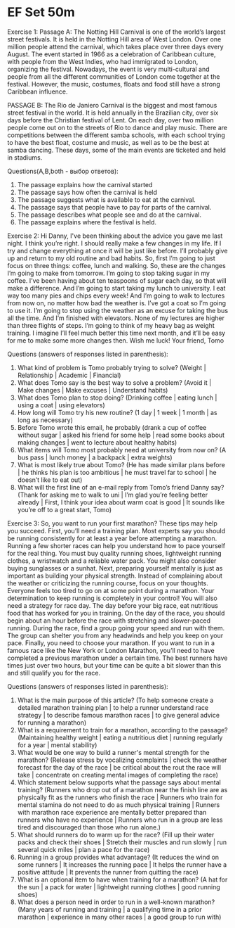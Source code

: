 # EF Set 50m
Exercise 1:
Passage A:
The Notting Hill Carnival is one of the world’s largest street festivals. It is held in the Notting Hill area of West London. Over one million people attend the carnival, which takes place over three days every August. The event started in 1966 as a celebration of Caribbean culture, with people from the West Indies, who had immigrated to London, organizing the festival. Nowadays, the event is very multi-cultural and people from all the different communities of London come together at the festival. However, the music, costumes, floats and food still have a strong Caribbean influence.

PASSAGE B:
The Rio de Janiero Carnival is the biggest and most famous street festival in the world. It is held annually in the Brazilian city, over six days before the Christian festival of Lent. On each day, over two million people come out on to the streets of Rio to dance and play music. There are competitions between the different samba schools, with each school trying to have the best float, costume and music, as well as to be the best at samba dancing. These days, some of the main events are ticketed and held in stadiums.

Questions(A,B,both - выбор ответов):
1. The passage explains how the carnival started 
2. The passage says how often the carnival is held 
3. The passage suggests what is available to eat at the carnival.
4. The passage says that people have to pay for parts of the carnival.
5. The passage describes what people see and do at the carnival.
6. The passage explains where the festival is held.

Exercise 2:
Hi Danny,
I've been thinking about the advice you gave me last night. I think you’re right. I should really make a few changes in my life. If I try and change everything at once it will be just like before. I’ll probably give up and return to my old routine and bad habits. So, first I’m going to just focus on three things: coffee, lunch and walking.
So, these are the changes I’m going to make from tomorrow. I’m going to stop taking sugar in my coffee. I’ve been having about ten teaspoons of sugar each day, so that will make a difference. And I’m going to start taking my lunch to university. I eat way too many pies and chips every week! And I’m going to walk to lectures from now on, no matter how bad the weather is. I’ve got a coat so I’m going to use it. I’m going to stop using the weather as an excuse for taking the bus all the time. And I’m finished with elevators. None of my lectures are higher than three flights of steps. I’m going to think of my heavy bag as weight training. 
I imagine I’ll feel much better this time next month, and it’ll be easy for me to make some more changes then.
Wish me luck!
Your friend, Tomo

Questions (answers of responses listed in parenthesis):
1. What kind of problem is Tomo probably trying to solve? (Weight | Relationship | Academic | Financial)
2. What does Tomo say is the best way to solve a problem? (Avoid it | Make changes | Make excuses | Understand habits)
3. What does Tomo plan to stop doing? (Drinking coffee | eating lunch | using a coat | using elevators)
4. How long will Tomo try his new routine? (1 day | 1 week | 1 month | as long as necessary)
5. Before Tomo wrote this email, he probably (drank a cup of coffee without sugar | asked his friend for some help | read some books about making changes | went to lecture about healthy habits)
6. What items will Tomo most probably need at university from now on? (A bus pass | lunch money | a backpack | extra weights)
7. What is most likely true about Tomo?  (He has made similar plans before | he thinks his plan is too ambitious | he must travel far to school | he doesn’t like to eat out)
8. What will the first line of an e-mail reply from Tomo’s friend Danny say? (Thank for asking me to walk to uni | I’m glad you’re feeling better already | First, I think your idea about warm coat is good | It sounds like you’re off to a great start, Tomo)

Exercise 3:
So, you want to run your first marathon? These tips may help you succeed. 
First, you’ll need a training plan. Most experts say you should be running consistently for at least a year before attempting a marathon. Running a few shorter races can help you understand how to pace yourself for the real thing. You must buy quality running shoes, lightweight running clothes, a wristwatch and a reliable water pack. You might also consider buying sunglasses or a sunhat.
Next, preparing yourself mentally is just as important as building your physical strength. Instead of complaining about the weather or criticizing the running course, focus on your thoughts. Everyone feels too tired to go on at some point during a marathon. Your determination to keep running is completely in your control!
You will also need a strategy for race day. The day before your big race, eat nutritious food that has worked for you in training. On the day of the race, you should begin about an hour before the race with stretching and slower-paced running. During the race, find a group going your speed and run with them. The group can shelter you from any headwinds and help you keep on your pace. 
Finally, you need to choose your marathon. If you want to run in a famous race like the New York or London Marathon, you’ll need to have completed a previous marathon under a certain time. The best runners have times just over two hours, but your time can be quite a bit slower than this and still qualify you for the race.

Questions (answers of responses listed in parenthesis):
1. What is the main purpose of this article? (To help someone create a detailed marathon training plan | to help a runner understand race strategy | to describe famous marathon races | to give general advice for running a marathon)
2. What is a requirement to train for a marathon, according to the passage? (Maintaining healthy weight | eating a nutritious diet | running regularly for a year | mental stability)
3. What would be one way to build a runner's mental strength for the marathon?  (Release stress by vocalizing complaints | check the weather forecast for the day of the race | be critical about the rout the race will take | concentrate on creating mental images of completing the race)
4. Which statement below supports what the passage says about mental training?  (Runners who drop out of a marathon near the finish line are as physically fit as the runners who finish the race | Runners who train for mental stamina do not need to do as much physical training | Runners with marathon race experience are mentally better prepared than runners who have no experience | Runners who run in a group are less tired and discouraged than those who run alone.)
5. What should runners do to warm up for the race? (Fill up their water packs and check their shoes | Stretch their muscles and run slowly | run several quick miles | plan a pace for the race)
6. Running in a group provides what advantage? (It reduces the wind on some runners | It increases the running pace | It helps the runner have a positive attitude | It prevents the runner from quitting the race)
7. What is an optional item to have when training for a marathon? (A hat for the sun | a pack for water | lightweight running clothes | good running shoes)
8. What does a person need in order to run in a well-known marathon?  (Many years of running and training | a qualifying time in a prior marathon | experience in many other races | a good group to run with) 
